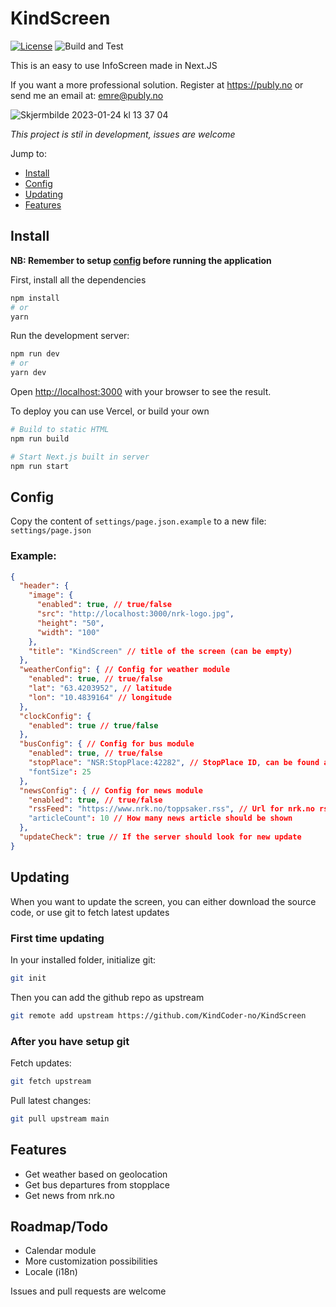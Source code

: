 # KindScreen

[![License](https://img.shields.io/badge/License-Apache%202.0-blue.svg)](https://opensource.org/licenses/Apache-2.0) ![Build and Test](https://github.com/KindCoder-no/KindScreen/workflows/Build%20and%20Test/badge.svg)

This is an easy to use InfoScreen made in Next.JS

If you want a more professional solution. Register at https://publy.no or send me an email at: emre@publy.no

![Skjermbilde 2023-01-24 kl  13 37 04](https://user-images.githubusercontent.com/40148297/214293391-e7585b2e-01a7-4598-91c9-5af1bd7b7e0f.png)

_This project is stil in development, issues are welcome_

Jump to:

- [Install](#install)
- [Config](#config)
- [Updating](#updating)
- [Features](#features)

## Install

**NB: Remember to setup [config](#config) before running the application**

First, install all the dependencies

```bash
npm install
# or
yarn
```

Run the development server:

```bash
npm run dev
# or
yarn dev
```

Open [http://localhost:3000](http://localhost:3000) with your browser to see the result.

To deploy you can use Vercel, or build your own

```bash
# Build to static HTML
npm run build

# Start Next.js built in server
npm run start
```

## Config

Copy the content of `settings/page.json.example` to a new file: `settings/page.json`

### Example:

```JSON
{
  "header": {
    "image": {
      "enabled": true, // true/false
      "src": "http://localhost:3000/nrk-logo.jpg",
      "height": "50",
      "width": "100"
    },
    "title": "KindScreen" // title of the screen (can be empty)
  },
  "weatherConfig": { // Config for weather module
    "enabled": true, // true/false
    "lat": "63.4203952", // latitude
    "lon": "10.4839164" // longitude
  },
  "clockConfig": {
    "enabled": true // true/false
  },
  "busConfig": { // Config for bus module
    "enabled": true, // true/false
    "stopPlace": "NSR:StopPlace:42282", // StopPlace ID, can be found at: https://stoppested.entur.org
    "fontSize": 25
  },
  "newsConfig": { // Config for news module
    "enabled": true, // true/false
    "rssFeed": "https://www.nrk.no/toppsaker.rss", // Url for nrk.no rss feed. All feed urls: https://nrk.no/rss
    "articleCount": 10 // How many news article should be shown
  },
  "updateCheck": true // If the server should look for new update
}
```

## Updating

When you want to update the screen, you can either download the source code, or use git to fetch latest updates

### First time updating

In your installed folder, initialize git:

```sh
git init
```

Then you can add the github repo as upstream

```sh
git remote add upstream https://github.com/KindCoder-no/KindScreen
```

### After you have setup git

Fetch updates:

```sh
git fetch upstream
```

Pull latest changes:

```sh
git pull upstream main
```

## Features

- Get weather based on geolocation
- Get bus departures from stopplace
- Get news from nrk.no

## Roadmap/Todo

- Calendar module
- More customization possibilities
- Locale (i18n)

Issues and pull requests are welcome
